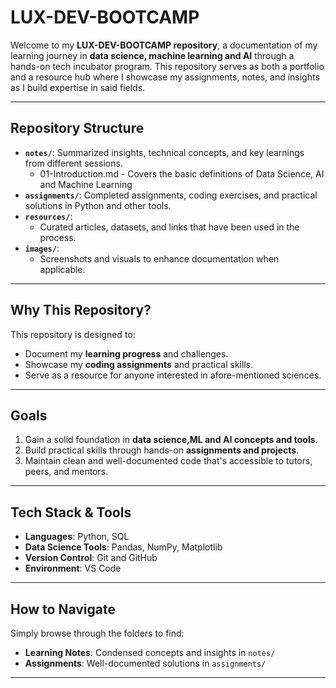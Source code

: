 # LUX-DEV-BOOTCAMP 

Welcome to my **LUX-DEV-BOOTCAMP repository**, a documentation of my learning journey in **data science, machine learning and AI** through a hands-on tech incubator program. This repository serves as both a portfolio and a resource hub where I showcase my assignments, notes, and insights as I build expertise in said fields.

---

## Repository Structure

- **`notes/`**: Summarized insights, technical concepts, and key learnings from different sessions.
    - 01-Introduction.md - Covers the basic definitions of Data Science, AI and Machine Learning
- **`assignments/`**: Completed assignments, coding exercises, and practical solutions in Python and other tools.
- **`resources/`**:
  - Curated articles, datasets, and links that have been used in the process.
- **`images/`**:
  - Screenshots and visuals to enhance documentation when applicable.

---

## Why This Repository?

This repository is designed to:
- Document my **learning progress** and challenges.
- Showcase my **coding assignments** and practical skills.
- Serve as a resource for anyone interested in afore-mentioned sciences.

---

## Goals

1. Gain a solid foundation in **data science,ML and AI concepts and tools**.
2. Build practical skills through hands-on **assignments and projects**.
3. Maintain clean and well-documented code that's accessible to tutors, peers, and mentors.

---

## Tech Stack & Tools

- **Languages**: Python, SQL
- **Data Science Tools**: Pandas, NumPy, Matplotlib
- **Version Control**: Git and GitHub
- **Environment**: VS Code

---

## How to Navigate

Simply browse through the folders to find:
- **Learning Notes**: Condensed concepts and insights in `notes/`
- **Assignments**: Well-documented solutions in `assignments/`

---


